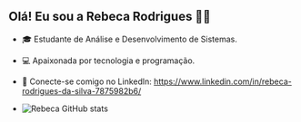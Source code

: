 ## Olá! Eu sou a Rebeca Rodrigues 👋🏼

- 🎓 Estudante de Análise e Desenvolvimento de Sistemas. 
- 💻 Apaixonada por tecnologia e programação. 
- 📲 Conecte-se comigo no Linkedln: https://www.linkedin.com/in/rebeca-rodrigues-da-silva-7875982b6/


- ![Rebeca GitHub stats](https://github-readme-stats.vercel.app/api?username=RebecaRodrigues&show_icons=true&theme=radical)
